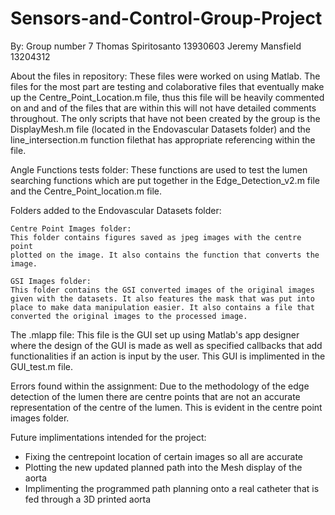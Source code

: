 # Sensors-and-Control-Group-Project
By:
Group number 7
Thomas Spiritosanto 13930603
Jeremy Mansfield 13204312

About the files in repository:
These files were worked on using Matlab. The files for the most part are 
testing and colaborative files that eventually make up the 
Centre_Point_Location.m file, thus this file will be heavily commented on and
and of the files that are within this will not have detailed comments 
throughout.
The only scripts that have not been created by the group is the 
DisplayMesh.m file (located in the Endovascular Datasets folder) and the 
line_intersection.m function filethat has appropriate referencing within 
the file.

Angle Functions tests folder:
These functions are used to test the lumen searching functions which are
put together in the Edge_Detection_v2.m file and the Centre_Point_location.m
file.

Folders added to the Endovascular Datasets folder:

    Centre Point Images folder:
    This folder contains figures saved as jpeg images with the centre point
    plotted on the image. It also contains the function that converts the 
    image.

    GSI Images folder:
    This folder contains the GSI converted images of the original images 
    given with the datasets. It also features the mask that was put into 
    place to make data manipulation easier. It also contains a file that 
    converted the original images to the processed image.
    
The .mlapp file:
This file is the GUI set up using Matlab's app designer where the design
of the GUI is made as well as specified callbacks that add functionalities
if an action is input by the user. This GUI is implimented in the
GUI_test.m file.

Errors found within the assignment:
Due to the methodology of the edge detection of the lumen there are 
centre points that are not an accurate representation of the centre of the
lumen. This is evident in the centre point images folder.

Future implimentations intended for the project:
- Fixing the centrepoint location of certain images so all are accurate
- Plotting the new updated planned path into the Mesh display of the aorta
- Implimenting the programmed path planning onto a real catheter that is 
  fed through a 3D printed aorta



